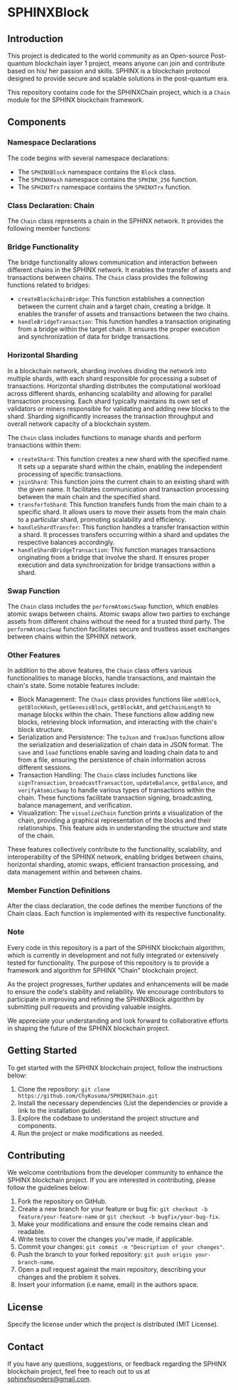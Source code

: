 # SPHINXBlock

## Introduction

This project is dedicated to the world community as an Open-source Post-quantum blockchain layer 1 project, means anyone can join and contribute based on his/ her passion and skills. SPHINX is a blockchain protocol designed to provide secure and scalable solutions in the post-quantum era.

This repository contains code for the SPHINXChain project, which is a `Chain` module for the SPHINX blockchain framework.

## Components

### Namespace Declarations

The code begins with several namespace declarations:

- The `SPHINXBlock` namespace contains the `Block` class.
- The `SPHINXHash` namespace contains the `SPHINX_256` function.
- The `SPHINXTrx` namespace contains the `SPHINXTrx` function.

### Class Declaration: Chain

The `Chain` class represents a chain in the SPHINX network. It provides the following member functions:

### Bridge Functionality

The bridge functionality allows communication and interaction between different chains in the SPHINX network. It enables the transfer of assets and transactions between chains. The `Chain` class provides the following functions related to bridges:

- `createBlockchainBridge`: This function establishes a connection between the current chain and a target chain, creating a bridge. It enables the transfer of assets and transactions between the two chains.
- `handleBridgeTransaction`: This function handles a transaction originating from a bridge within the target chain. It ensures the proper execution and synchronization of data for bridge transactions.

### Horizontal Sharding

In a blockchain network, sharding involves dividing the network into multiple shards, with each shard responsible for processing a subset of transactions. Horizontal sharding distributes the computational workload across different shards, enhancing scalability and allowing for parallel transaction processing. Each shard typically maintains its own set of validators or miners responsible for validating and adding new blocks to the shard. Sharding significantly increases the transaction throughput and overall network capacity of a blockchain system.

The `Chain` class includes functions to manage shards and perform transactions within them:

- `createShard`: This function creates a new shard with the specified name. It sets up a separate shard within the chain, enabling the independent processing of specific transactions.
- `joinShard`: This function joins the current chain to an existing shard with the given name. It facilitates communication and transaction processing between the main chain and the specified shard.
- `transferToShard`: This function transfers funds from the main chain to a specific shard. It allows users to move their assets from the main chain to a particular shard, promoting scalability and efficiency.
- `handleShardTransfer`: This function handles a transfer transaction within a shard. It processes transfers occurring within a shard and updates the respective balances accordingly.
- `handleShardBridgeTransaction`: This function manages transactions originating from a bridge that involve the shard. It ensures proper execution and data synchronization for bridge transactions within a shard.

### Swap Function

The `Chain` class includes the `performAtomicSwap` function, which enables atomic swaps between chains. Atomic swaps allow two parties to exchange assets from different chains without the need for a trusted third party. The `performAtomicSwap` function facilitates secure and trustless asset exchanges between chains within the SPHINX network.

### Other Features

In addition to the above features, the `Chain` class offers various functionalities to manage blocks, handle transactions, and maintain the chain's state. Some notable features include:

- Block Management: The `Chain` class provides functions like `addBlock`, `getBlockHash`, `getGenesisBlock`, `getBlockAt`, and `getChainLength` to manage blocks within the chain. These functions allow adding new blocks, retrieving block information, and interacting with the chain's block structure.
- Serialization and Persistence: The `toJson` and `fromJson` functions allow the serialization and deserialization of chain data in JSON format. The `save` and `load` functions enable saving and loading chain data to and from a file, ensuring the persistence of chain information across different sessions.
- Transaction Handling: The `Chain` class includes functions like `signTransaction`, `broadcastTransaction`, `updateBalance`, `getBalance`, and `verifyAtomicSwap` to handle various types of transactions within the chain. These functions facilitate transaction signing, broadcasting, balance management, and verification.
- Visualization: The `visualizeChain` function prints a visualization of the chain, providing a graphical representation of the blocks and their relationships. This feature aids in understanding the structure and state of the chain.

These features collectively contribute to the functionality, scalability, and interoperability of the SPHINX network, enabling bridges between chains, horizontal sharding, atomic swaps, efficient transaction processing, and data management within and between chains.


### Member Function Definitions

After the class declaration, the code defines the member functions of the Chain class. Each function is implemented with its respective functionality.


### Note

Every code in this repository is a part of the SPHINX blockchain algorithm, which is currently in development and not fully integrated or extensively tested for functionality. The purpose of this repository is to provide a framework and algorithm for SPHINX "Chain" blockchain project.

As the project progresses, further updates and enhancements will be made to ensure the code's stability and reliability. We encourage contributors to participate in improving and refining the SPHINXBlock algorithm by submitting pull requests and providing valuable insights.

We appreciate your understanding and look forward to collaborative efforts in shaping the future of the SPHINX blockchain project.

## Getting Started
To get started with the SPHINX blockchain project, follow the instructions below:

1. Clone the repository: `git clone https://github.com/ChyKusuma/SPHINXChain.git`
2. Install the necessary dependencies (List the dependencies or provide a link to the installation guide).
3. Explore the codebase to understand the project structure and components.
4. Run the project or make modifications as needed.


## Contributing
We welcome contributions from the developer community to enhance the SPHINX blockchain project. If you are interested in contributing, please follow the guidelines below:

1. Fork the repository on GitHub.
2. Create a new branch for your feature or bug fix: `git checkout -b feature/your-feature-name` or `git checkout -b bugfix/your-bug-fix`.
3. Make your modifications and ensure the code remains clean and readable.
4. Write tests to cover the changes you've made, if applicable.
5. Commit your changes: `git commit -m "Description of your changes"`.
6. Push the branch to your forked repository: `git push origin your-branch-name`.
7. Open a pull request against the main repository, describing your changes and the problem it solves.
8. Insert your information (i.e name, email) in the authors space.

## License
Specify the license under which the project is distributed (MIT License).

## Contact
If you have any questions, suggestions, or feedback regarding the SPHINX blockchain project, feel free to reach out to us at [sphinxfounders@gmail.com](mailto:sphinxfounders@gmail.com).
